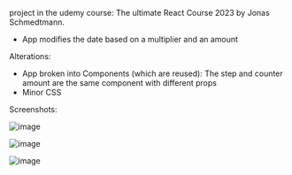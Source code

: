 project in the udemy course: The ultimate React Course 2023 by Jonas Schmedtmann.
* App modifies the date based on a multiplier and an amount

Alterations:
* App broken into Components (which are reused): The step and counter amount are the same component with different props
* Minor CSS

Screenshots:

![image](https://github.com/harleigh/react-udemyTURC23-dateCounter/assets/4912070/a37fc4d4-04d7-4f7f-97eb-c05e53a1be1e)

![image](https://github.com/harleigh/react-udemyTURC23-dateCounter/assets/4912070/1c0b6039-7d01-490b-981c-0d08c4940619)

![image](https://github.com/harleigh/react-udemyTURC23-dateCounter/assets/4912070/a4f76cde-7a16-4812-9a15-a200540d4d70)

